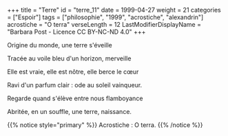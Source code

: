 +++
title = "Terre"
id = "terre_11"
date = 1999-04-27
weight = 21
categories = ["Espoir"]
tags = ["philosophie", "1999", "acrostiche", "alexandrin"]
acrostiche = "O terra"
verseLength = 12
LastModifierDisplayName = "Barbara Post - Licence CC BY-NC-ND 4.0"
+++

Origine du monde, une terre s'éveille

Tracée au voile bleu d'un horizon, merveille

Elle est vraie, elle est nôtre, elle berce le cœur

Ravi d'un parfum clair : ode au soleil vainqueur.

Regarde quand s'élève entre nous flamboyance

Abritée, en un souffle, une terre, naissance.

{{% notice style="primary" %}}
Acrostiche : O terra.
{{% /notice %}}
